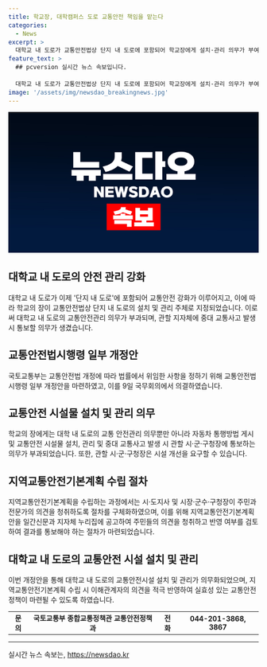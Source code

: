 ```yaml
---
title: 학교장, 대학캠퍼스 도로 교통안전 책임을 맡는다
categories:
  - News
excerpt: >
  대학교 내 도로가 교통안전법상 단지 내 도로에 포함되어 학교장에게 설치·관리 의무가 부여됐다. 이에 따라 학교는 교통안전 시설물을 설치·관리하고, 중대 교통사고 발생 시 지방자치단체에 통보해야 한다. 또한, 자동차 통행방법 게시와 교통안전 시설물 설치·관리, 중대 교통사고 발생 시 지자체에 통보하는 등의 의무가 있다. 지자체는 시설 개선을 권고하고, 지역교통안전기본계획 수립 시 주민과 전문가의 의견을 반영하도록 구체화됐다. 해당 정책으로 교통안전 사각지대를 예방하고 지역의 교통안전 정책을 추진할 것으로 기대된다.
feature_text: >
  ## pcversion 실시간 뉴스 속보입니다.

  대학교 내 도로가 교통안전법상 단지 내 도로에 포함되어 학교장에게 설치·관리 의무가 부여됐다. 이에 따라 학교는 교통안전 시설물을 설치·관리하고, 중대 교통사고 발생 시 지방자치단체에 통보해야 한다. 또한, 자동차 통행방법 게시와 교통안전 시설물 설치·관리, 중대 교통사고 발생 시 지자체에 통보하는 등의 의무가 있다. 지자체는 시설 개선을 권고하고, 지역교통안전기본계획 수립 시 주민과 전문가의 의견을 반영하도록 구체화됐다. 해당 정책으로 교통안전 사각지대를 예방하고 지역의 교통안전 정책을 추진할 것으로 기대된다.
image: '/assets/img/newsdao_breakingnews.jpg'
---
```


<p><img src="/assets/img/newsdao_breakingnews.jpg" alt="pcversion 속보" /></p>

<h2 data-ke-size="size26">대학교 내 도로의 안전 관리 강화</h2>

<p data-ke-size="size16">대학교 내 도로가 이제 '단지 내 도로'에 포함되어 교통안전 강화가 이루어지고, 이에 따라 학교의 장이 교통안전법상 단지 내 도로의 설치 및 관리 주체로 지정되었습니다. 이로써 대학교 내 도로의 교통안전관리 의무가 부과되며, 관할 지자체에 중대 교통사고 발생 시 통보할 의무가 생겼습니다.</p>

<h2 data-ke-size="size26">교통안전법시행령 일부 개정안</h2>

<p data-ke-size="size16">국토교통부는 교통안전법 개정에 따라 법률에서 위임한 사항을 정하기 위해 교통안전법시행령 일부 개정안을 마련하였고, 이를 9일 국무회의에서 의결하였습니다.</p>

<h2 data-ke-size="size26">교통안전 시설물 설치 및 관리 의무</h2>

<p data-ke-size="size16">학교의 장에게는 대학 내 도로의 교통 안전관리 의무뿐만 아니라 자동차 통행방법 게시 및 교통안전 시설물 설치, 관리 및 중대 교통사고 발생 시 관할 시·군·구청장에 통보하는 의무가 부과되었습니다. 또한, 관할 시·군·구청장은 시설 개선을 요구할 수 있습니다.</p>

<h2 data-ke-size="size26">지역교통안전기본계획 수립 절차</h2>

<p data-ke-size="size16">지역교통안전기본계획을 수립하는 과정에서는 시·도지사 및 시장·군수·구청장이 주민과 전문가의 의견을 청취하도록 절차를 구체화하였으며, 이를 위해 지역교통안전기본계획안을 일간신문과 지자체 누리집에 공고하여 주민들의 의견을 청취하고 반영 여부를 검토하여 결과를 통보해야 하는 절차가 마련되었습니다.</p>

<h2 data-ke-size="size26">대학교 내 도로의 교통안전 시설 설치 및 관리</h2>

<p data-ke-size="size16">이번 개정안을 통해 대학교 내 도로의 교통안전시설 설치 및 관리가 의무화되었으며, 지역교통안전기본계획 수립 시 이해관계자의 의견을 적극 반영하여 실효성 있는 교통안전 정책이 마련될 수 있도록 하였습니다.</p>

<table>
  <tbody>
    <tr>
      <td style="text-align: center; height: 17px;"><b>문의</b></td>
      <td style="text-align: center; height: 17px;"><b>국토교통부 종합교통정책관 교통안전정책과</b></td>
      <td style="text-align: center; height: 17px;"><b>전화</b></td>
      <td style="text-align: center; height: 17px;"><b>044-201-3868, 3867</b></td>
    </tr>
  </tbody>
</table>

<hr>
실시간 뉴스 속보는, <a href="https://newsdao.kr" rel="dofollow">https://newsdao.kr</a>


